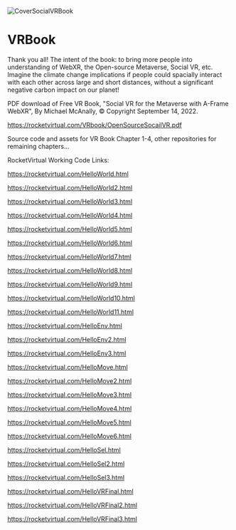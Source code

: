 


![CoverSocialVRBook](https://user-images.githubusercontent.com/21044198/197547839-a75b6ec0-30e3-4a70-9838-8a2d2bdd8227.jpg)


# VRBook

Thank you all!  The intent of the book: to bring more people into understanding of WebXR, the Open-source Metaverse, Social VR, etc.  Imagine the climate change implications if people could spacially interact with each other across large and short distances, without a significant negative carbon impact on our planet!

PDF download of Free VR Book, "Social VR for the Metaverse with A-Frame WebXR", By Michael McAnally, © Copyright September 14, 2022.

https://rocketvirtual.com/VRbook/OpenSourceSocailVR.pdf

Source code and assets for VR Book Chapter 1-4, other repositories for remaining chapters...

RocketVirtual Working Code Links:

https://rocketvirtual.com/HelloWorld.html

https://rocketvirtual.com/HelloWorld2.html

https://rocketvirtual.com/HelloWorld3.html

https://rocketvirtual.com/HelloWorld4.html

https://rocketvirtual.com/HelloWorld5.html

https://rocketvirtual.com/HelloWorld6.html

https://rocketvirtual.com/HelloWorld7.html

https://rocketvirtual.com/HelloWorld8.html

https://rocketvirtual.com/HelloWorld9.html

https://rocketvirtual.com/HelloWorld10.html

https://rocketvirtual.com/HelloWorld11.html

https://rocketvirtual.com/HelloEnv.html

https://rocketvirtual.com/HelloEnv2.html

https://rocketvirtual.com/HelloEnv3.html

https://rocketvirtual.com/HelloMove.html

https://rocketvirtual.com/HelloMove2.html

https://rocketvirtual.com/HelloMove3.html

https://rocketvirtual.com/HelloMove4.html

https://rocketvirtual.com/HelloMove5.html

https://rocketvirtual.com/HelloMove6.html

https://rocketvirtual.com/HelloSel.html

https://rocketvirtual.com/HelloSel2.html

https://rocketvirtual.com/HelloSel3.html

https://rocketvirtual.com/HelloVRFinal.html

https://rocketvirtual.com/HelloVRFinal2.html

https://rocketvirtual.com/HelloVRFinal3.html

